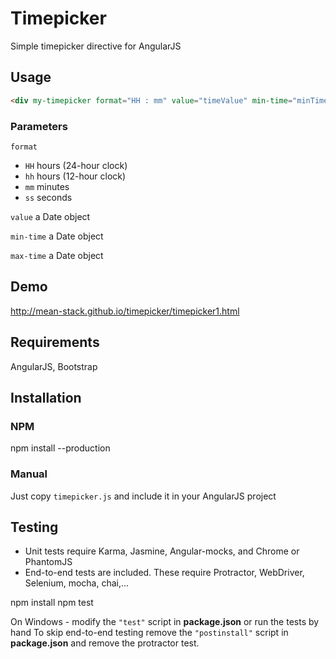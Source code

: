 # Timepicker
Simple timepicker directive for AngularJS

## Usage

```HTML
<div my-timepicker format="HH : mm" value="timeValue" min-time="minTime" max-time="maxTime"></div>
```
### Parameters
`format`
- `HH` hours (24-hour clock)
- `hh` hours (12-hour clock)
- `mm` minutes
- `ss` seconds

`value` a Date object

`min-time` a Date object

`max-time` a Date object

## Demo

http://mean-stack.github.io/timepicker/timepicker1.html

## Requirements

AngularJS, Bootstrap

## Installation

### NPM
npm install --production

### Manual
Just copy `timepicker.js` and include it in your AngularJS project

## Testing

- Unit tests require Karma, Jasmine, Angular-mocks, and Chrome or PhantomJS
- End-to-end tests are included. These require Protractor, WebDriver, Selenium, mocha, chai,...

npm install
npm test

On Windows - modify the `"test"` script in <b>package.json</b> or run the tests by hand
To skip end-to-end testing remove the `"postinstall"` script in <b>package.json</b> and remove the protractor test.
